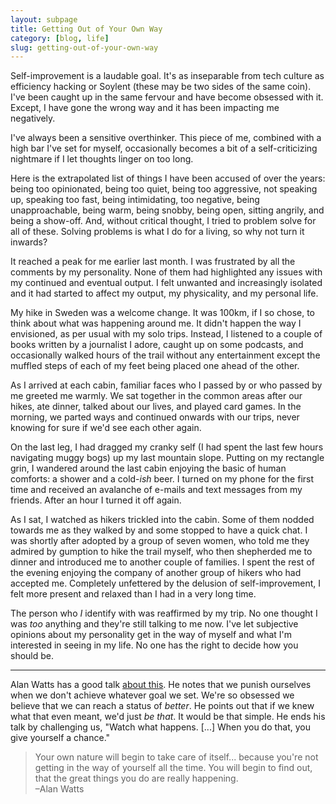 ```yaml
---
layout: subpage
title: Getting Out of Your Own Way
category: [blog, life]
slug: getting-out-of-your-own-way
---
```

Self-improvement is a laudable goal. It's as inseparable from tech culture as efficiency hacking or Soylent (these may be two sides of the same coin). I've been caught up in the same fervour and have become obsessed with it. Except, I have gone the wrong way and it has been impacting me negatively.

I've always been a sensitive overthinker. This piece of me, combined with a high bar I've set for myself, occasionally becomes a bit of a self-criticizing nightmare if I let thoughts linger on too long.

Here is the extrapolated list of things I have been accused of over the years: being too opinionated, being too quiet, being too aggressive, not speaking up, speaking too fast, being intimidating, too negative, being unapproachable, being warm, being snobby, being open, sitting angrily, and being a show-off. And, without critical thought, I tried to problem solve for all of these. Solving problems is what I do for a living, so why not turn it inwards?

It reached a peak for me earlier last month. I was frustrated by all the comments by my personality. None of them had highlighted any issues with my continued and eventual output. I felt unwanted and increasingly isolated and it had started to affect my output, my physicality, and my personal life. 

My hike in Sweden was a welcome change. It was 100km, if I so chose, to think about what was happening around me. It didn't happen the way I envisioned, as per usual with my solo trips. Instead, I listened to a couple of books written by a journalist I adore, caught up on some podcasts, and occasionally walked hours of the trail without any entertainment except the muffled steps of each of my feet being placed one ahead of the other.

As I arrived at each cabin, familiar faces who I passed by or who passed by me greeted me warmly. We sat together in the common areas after our hikes, ate dinner, talked about our lives, and played card games. In the morning, we parted ways and continued onwards with our trips, never knowing for sure if we'd see each other again. 

On the last leg, I had dragged my cranky self (I had spent the last few hours navigating muggy bogs) up my last mountain slope. Putting on my rectangle grin, I wandered around the last cabin enjoying the basic of human comforts: a shower and a cold-*ish* beer. I turned on my phone for the first time and received an avalanche of e-mails and text messages from my friends. After an hour I turned it off again.

As I sat, I watched as hikers trickled into the cabin. Some of them nodded towards me as they walked by and some stopped to have a quick chat. I was shortly after adopted by a group of seven women, who told me they admired by gumption to hike the trail myself, who then shepherded me to dinner and introduced me to another couple of families. I spent the rest of the evening enjoying the company of another group of hikers who had accepted me. Completely unfettered by the delusion of self-improvement, I felt more present and relaxed than I had in a very long time. 

The person who *I* identify with was reaffirmed by my trip. No one thought I was *too* anything and they're still talking to me now. I've let subjective opinions about my personality get in the way of myself and what I'm interested in seeing in my life. No one has the right to decide how you should be. 

<hr class="small">

Alan Watts has a good talk [about this](https://www.youtube.com/watch?v=v4jBd4fArfQ). He notes that we punish ourselves when we don't achieve whatever goal we set. We're so obsessed we believe that we can reach a status of *better*. He points out that if we knew what that even meant, we'd just *be that*. It would be that simple. He ends his talk by challenging us, "Watch what happens. [...] When you do that, you give yourself a chance." 

<blockquote class="large">
    <p>Your own nature will begin to take care of itself... because you're not getting in the way of yourself all the time. You will begin to find out, that the great things you do are really happening.
    <br>–Alan Watts</p>
</blockquote>